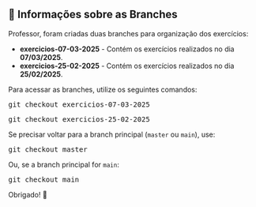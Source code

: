 <h2>📌 Informações sobre as Branches</h2>

<p>Professor, foram criadas duas branches para organização dos exercícios:</p>

<ul>
  <li><strong>exercicios-07-03-2025</strong> - Contém os exercícios realizados no dia <strong>07/03/2025</strong>.</li>
  <li><strong>exercicios-25-02-2025</strong> - Contém os exercícios realizados no dia <strong>25/02/2025</strong>.</li>
</ul>

<p>Para acessar as branches, utilize os seguintes comandos:</p>

<pre>
git checkout exercicios-07-03-2025
</pre>

<pre>
git checkout exercicios-25-02-2025
</pre>

<p>Se precisar voltar para a branch principal (<code>master</code> ou <code>main</code>), use:</p>

<pre>
git checkout master
</pre>

<p>Ou, se a branch principal for <code>main</code>:</p>

<pre>
git checkout main
</pre>

<p>Obrigado! 🚀</p>
